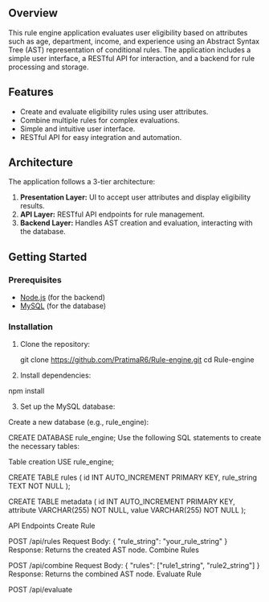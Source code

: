 ## Overview
This rule engine application evaluates user eligibility based on attributes such as age, department, income, and experience using an Abstract Syntax Tree (AST) representation of conditional rules. The application includes a simple user interface, a RESTful API for interaction, and a backend for rule processing and storage.

## Features
- Create and evaluate eligibility rules using user attributes.
- Combine multiple rules for complex evaluations.
- Simple and intuitive user interface.
- RESTful API for easy integration and automation.

## Architecture
The application follows a 3-tier architecture:
1. **Presentation Layer:** UI to accept user attributes and display eligibility results.
2. **API Layer:** RESTful API endpoints for rule management.
3. **Backend Layer:** Handles AST creation and evaluation, interacting with the database.

## Getting Started

### Prerequisites
- [Node.js](https://nodejs.org/) (for the backend)
- [MySQL](https://www.mysql.com/) (for the database)

### Installation
1. Clone the repository:
  
   git clone https://github.com/PratimaR6/Rule-engine.git
   cd Rule-engine

2. Install dependencies:

npm install

3. Set up the MySQL database:

Create a new database (e.g., rule_engine):


CREATE DATABASE rule_engine;
Use the following SQL statements to create the necessary tables:

Table creation 
USE rule_engine;

CREATE TABLE rules (
    id INT AUTO_INCREMENT PRIMARY KEY,
    rule_string TEXT NOT NULL
);

CREATE TABLE metadata (
    id INT AUTO_INCREMENT PRIMARY KEY,
    attribute VARCHAR(255) NOT NULL,
    value VARCHAR(255) NOT NULL
);

API Endpoints
Create Rule

POST /api/rules
Request Body: { "rule_string": "your_rule_string" }
Response: Returns the created AST node.
Combine Rules

POST /api/combine
Request Body: { "rules": ["rule1_string", "rule2_string"] }
Response: Returns the combined AST node.
Evaluate Rule

POST /api/evaluate
